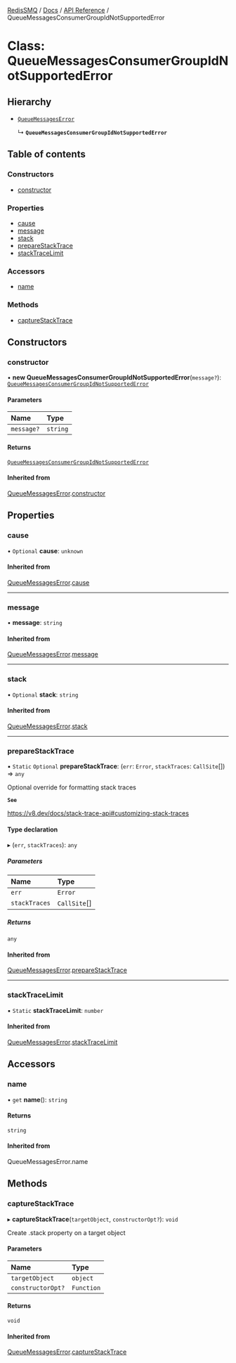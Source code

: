 [RedisSMQ](../../../README.md) / [Docs](../../README.md) / [API Reference](../README.md) / QueueMessagesConsumerGroupIdNotSupportedError

# Class: QueueMessagesConsumerGroupIdNotSupportedError

## Hierarchy

- [`QueueMessagesError`](QueueMessagesError.md)

  ↳ **`QueueMessagesConsumerGroupIdNotSupportedError`**

## Table of contents

### Constructors

- [constructor](QueueMessagesConsumerGroupIdNotSupportedError.md#constructor)

### Properties

- [cause](QueueMessagesConsumerGroupIdNotSupportedError.md#cause)
- [message](QueueMessagesConsumerGroupIdNotSupportedError.md#message)
- [stack](QueueMessagesConsumerGroupIdNotSupportedError.md#stack)
- [prepareStackTrace](QueueMessagesConsumerGroupIdNotSupportedError.md#preparestacktrace)
- [stackTraceLimit](QueueMessagesConsumerGroupIdNotSupportedError.md#stacktracelimit)

### Accessors

- [name](QueueMessagesConsumerGroupIdNotSupportedError.md#name)

### Methods

- [captureStackTrace](QueueMessagesConsumerGroupIdNotSupportedError.md#capturestacktrace)

## Constructors

### constructor

• **new QueueMessagesConsumerGroupIdNotSupportedError**(`message?`): [`QueueMessagesConsumerGroupIdNotSupportedError`](QueueMessagesConsumerGroupIdNotSupportedError.md)

#### Parameters

| Name | Type |
| :------ | :------ |
| `message?` | `string` |

#### Returns

[`QueueMessagesConsumerGroupIdNotSupportedError`](QueueMessagesConsumerGroupIdNotSupportedError.md)

#### Inherited from

[QueueMessagesError](QueueMessagesError.md).[constructor](QueueMessagesError.md#constructor)

## Properties

### cause

• `Optional` **cause**: `unknown`

#### Inherited from

[QueueMessagesError](QueueMessagesError.md).[cause](QueueMessagesError.md#cause)

___

### message

• **message**: `string`

#### Inherited from

[QueueMessagesError](QueueMessagesError.md).[message](QueueMessagesError.md#message)

___

### stack

• `Optional` **stack**: `string`

#### Inherited from

[QueueMessagesError](QueueMessagesError.md).[stack](QueueMessagesError.md#stack)

___

### prepareStackTrace

▪ `Static` `Optional` **prepareStackTrace**: (`err`: `Error`, `stackTraces`: `CallSite`[]) => `any`

Optional override for formatting stack traces

**`See`**

https://v8.dev/docs/stack-trace-api#customizing-stack-traces

#### Type declaration

▸ (`err`, `stackTraces`): `any`

##### Parameters

| Name | Type |
| :------ | :------ |
| `err` | `Error` |
| `stackTraces` | `CallSite`[] |

##### Returns

`any`

#### Inherited from

[QueueMessagesError](QueueMessagesError.md).[prepareStackTrace](QueueMessagesError.md#preparestacktrace)

___

### stackTraceLimit

▪ `Static` **stackTraceLimit**: `number`

#### Inherited from

[QueueMessagesError](QueueMessagesError.md).[stackTraceLimit](QueueMessagesError.md#stacktracelimit)

## Accessors

### name

• `get` **name**(): `string`

#### Returns

`string`

#### Inherited from

QueueMessagesError.name

## Methods

### captureStackTrace

▸ **captureStackTrace**(`targetObject`, `constructorOpt?`): `void`

Create .stack property on a target object

#### Parameters

| Name | Type |
| :------ | :------ |
| `targetObject` | `object` |
| `constructorOpt?` | `Function` |

#### Returns

`void`

#### Inherited from

[QueueMessagesError](QueueMessagesError.md).[captureStackTrace](QueueMessagesError.md#capturestacktrace)
